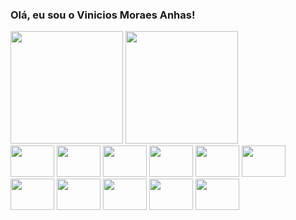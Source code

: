 ### Olá, eu sou o Vinicios Moraes Anhas!

<div align="display">

  <img height="180em" src="https://github-readme-stats.vercel.app/api?username=viniciosAnhas&show_icons=true&theme=dracula&include_all_commits=true&count_private=true"/>
  <img height="180em" src="https://github-readme-stats.vercel.app/api/top-langs/?username=viniciosAnhas&layout=compact&langs_count=7&theme=dracula"/>

</div>
  
<div>
  
  <img height = "50" width = "70" src = https://cdn.jsdelivr.net/gh/devicons/devicon/icons/html5/html5-original.svg>
  <img height = "50" width = "70" src = https://cdn.jsdelivr.net/gh/devicons/devicon/icons/css3/css3-original.svg>
  <img height = "50" width = "70" src= https://cdn.jsdelivr.net/gh/devicons/devicon/icons/javascript/javascript-original.svg />
  <img height = "50" width = "70" src= https://cdn.jsdelivr.net/gh/devicons/devicon/icons/python/python-original.svg />
  <img height = "50" width = "70" src= https://cdn.jsdelivr.net/gh/devicons/devicon/icons/mysql/mysql-original.svg />
  <img height = "50" width = "70" src= https://cdn.jsdelivr.net/gh/devicons/devicon/icons/linux/linux-original.svg />
  <img height = "50" width = "70" src= https://cdn.jsdelivr.net/gh/devicons/devicon/icons/arduino/arduino-original.svg />
  <img height = "50" width = "70" src= https://cdn.jsdelivr.net/gh/devicons/devicon/icons/raspberrypi/raspberrypi-original.svg />
  <img height = "50" width = "70" src="https://cdn.jsdelivr.net/gh/devicons/devicon/icons/vscode/vscode-original.svg" />
  <img height = "50" width = "70"src="https://cdn.jsdelivr.net/gh/devicons/devicon/icons/bash/bash-plain.svg" />
  <img height = "50" width = "70" src="https://cdn.jsdelivr.net/gh/devicons/devicon/icons/putty/putty-original.svg" />

</div>
